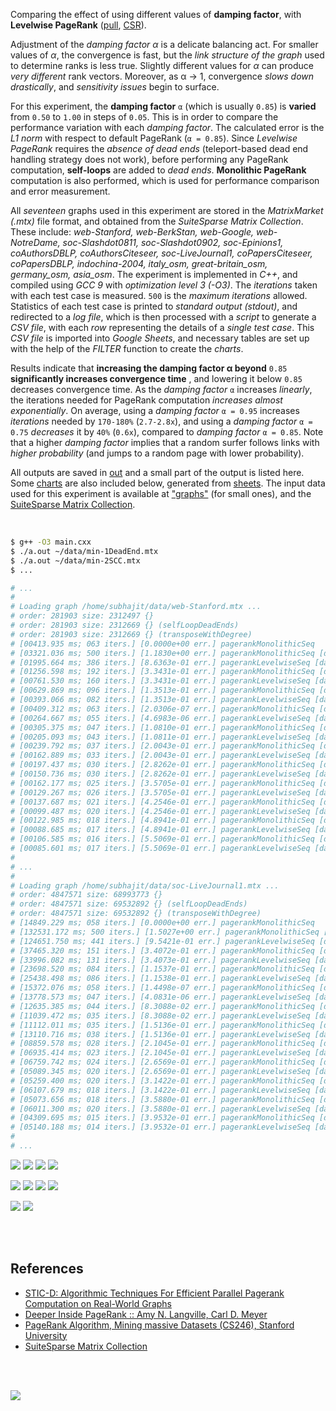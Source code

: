 Comparing the effect of using different values of **damping factor**,
with **Levelwise PageRank** ([pull], [CSR]).

Adjustment of the *damping factor α* is a delicate balancing act. For
smaller values of *α*, the convergence is fast, but the *link structure*
*of the graph* used to determine ranks is less true. Slightly different
values for *α* can produce *very different* rank vectors. Moreover, as
α → 1, convergence *slows down drastically*, and *sensitivity issues*
begin to surface.

For this experiment, the **damping factor** `α` (which is usually `0.85`)
is **varied** from `0.50` to `1.00` in steps of `0.05`. This is in order
to compare the performance variation with each *damping factor*. The
calculated error is the *L1 norm* with respect to default PageRank
(`α = 0.85`). Since *Levelwise PageRank* requires the *absence of dead ends*
(teleport-based dead end handling strategy does not work), before
performing any PageRank computation, **self-loops** are added to
*dead ends*. **Monolithic PageRank** computation is also performed, which
is used for performance comparison and error measurement.

All *seventeen* graphs used in this experiment are stored in the
*MatrixMarket (.mtx)* file format, and obtained from the *SuiteSparse*
*Matrix Collection*. These include: *web-Stanford, web-BerkStan,*
*web-Google, web-NotreDame, soc-Slashdot0811, soc-Slashdot0902,*
*soc-Epinions1, coAuthorsDBLP, coAuthorsCiteseer, soc-LiveJournal1,*
*coPapersCiteseer, coPapersDBLP, indochina-2004, italy_osm,*
*great-britain_osm, germany_osm, asia_osm*. The experiment is implemented
in *C++*, and compiled using *GCC 9* with *optimization level 3 (-O3)*.
The *iterations* taken with each test case is measured. `500` is the
*maximum iterations* allowed. Statistics of each test case is
printed to *standard output (stdout)*, and redirected to a *log file*,
which is then processed with a *script* to generate a *CSV file*, with
each *row* representing the details of a *single test case*. This
*CSV file* is imported into *Google Sheets*, and necessary tables are set
up with the help of the *FILTER* function to create the *charts*.

Results indicate that **increasing the damping factor α beyond** `0.85`
**significantly increases convergence time** , and lowering it below
`0.85` decreases convergence time. As the *damping factor* `α` increases
*linearly*, the iterations needed for PageRank computation *increases*
*almost exponentially*. On average, using a *damping factor* `α = 0.95`
increases *iterations* needed by `170-180%` (`2.7-2.8x`), and using a *damping*
*factor* `α = 0.75` *decreases* it by `40%` (`0.6x`), compared to
*damping factor* `α = 0.85`. Note that a higher *damping factor* implies
that a random surfer follows links with *higher probability* (and jumps
to a random page with lower probability).

All outputs are saved in [out](out/) and a small part of the output is listed
here. Some [charts] are also included below, generated from [sheets]. The input
data used for this experiment is available at ["graphs"] (for small ones), and
the [SuiteSparse Matrix Collection].

<br>

```bash
$ g++ -O3 main.cxx
$ ./a.out ~/data/min-1DeadEnd.mtx
$ ./a.out ~/data/min-2SCC.mtx
$ ...

# ...
#
# Loading graph /home/subhajit/data/web-Stanford.mtx ...
# order: 281903 size: 2312497 {}
# order: 281903 size: 2312669 {} (selfLoopDeadEnds)
# order: 281903 size: 2312669 {} (transposeWithDegree)
# [00413.935 ms; 063 iters.] [0.0000e+00 err.] pagerankMonolithicSeq
# [03321.036 ms; 500 iters.] [1.1830e+00 err.] pagerankMonolithicSeq [damping=1.00]
# [01995.664 ms; 386 iters.] [8.6363e-01 err.] pagerankLevelwiseSeq [damping=1.00]
# [01256.598 ms; 192 iters.] [3.3431e-01 err.] pagerankMonolithicSeq [damping=0.95]
# [00761.530 ms; 160 iters.] [3.3431e-01 err.] pagerankLevelwiseSeq [damping=0.95]
# [00629.869 ms; 096 iters.] [1.3513e-01 err.] pagerankMonolithicSeq [damping=0.90]
# [00393.066 ms; 082 iters.] [1.3513e-01 err.] pagerankLevelwiseSeq [damping=0.90]
# [00409.312 ms; 063 iters.] [2.0306e-07 err.] pagerankMonolithicSeq [damping=0.85]
# [00264.667 ms; 055 iters.] [4.6983e-06 err.] pagerankLevelwiseSeq [damping=0.85]
# [00305.375 ms; 047 iters.] [1.0810e-01 err.] pagerankMonolithicSeq [damping=0.80]
# [00205.093 ms; 043 iters.] [1.0811e-01 err.] pagerankLevelwiseSeq [damping=0.80]
# [00239.792 ms; 037 iters.] [2.0043e-01 err.] pagerankMonolithicSeq [damping=0.75]
# [00162.889 ms; 033 iters.] [2.0043e-01 err.] pagerankLevelwiseSeq [damping=0.75]
# [00197.437 ms; 030 iters.] [2.8262e-01 err.] pagerankMonolithicSeq [damping=0.70]
# [00150.736 ms; 030 iters.] [2.8262e-01 err.] pagerankLevelwiseSeq [damping=0.70]
# [00162.177 ms; 025 iters.] [3.5705e-01 err.] pagerankMonolithicSeq [damping=0.65]
# [00129.267 ms; 026 iters.] [3.5705e-01 err.] pagerankLevelwiseSeq [damping=0.65]
# [00137.687 ms; 021 iters.] [4.2546e-01 err.] pagerankMonolithicSeq [damping=0.60]
# [00099.487 ms; 020 iters.] [4.2546e-01 err.] pagerankLevelwiseSeq [damping=0.60]
# [00122.985 ms; 018 iters.] [4.8941e-01 err.] pagerankMonolithicSeq [damping=0.55]
# [00088.685 ms; 017 iters.] [4.8941e-01 err.] pagerankLevelwiseSeq [damping=0.55]
# [00106.585 ms; 016 iters.] [5.5069e-01 err.] pagerankMonolithicSeq [damping=0.50]
# [00085.601 ms; 017 iters.] [5.5069e-01 err.] pagerankLevelwiseSeq [damping=0.50]
#
# ...
#
# Loading graph /home/subhajit/data/soc-LiveJournal1.mtx ...
# order: 4847571 size: 68993773 {}
# order: 4847571 size: 69532892 {} (selfLoopDeadEnds)
# order: 4847571 size: 69532892 {} (transposeWithDegree)
# [14849.229 ms; 058 iters.] [0.0000e+00 err.] pagerankMonolithicSeq
# [132531.172 ms; 500 iters.] [1.5027e+00 err.] pagerankMonolithicSeq [damping=1.00]
# [124651.750 ms; 441 iters.] [9.5421e-01 err.] pagerankLevelwiseSeq [damping=1.00]
# [37465.320 ms; 151 iters.] [3.4072e-01 err.] pagerankMonolithicSeq [damping=0.95]
# [33996.082 ms; 131 iters.] [3.4073e-01 err.] pagerankLevelwiseSeq [damping=0.95]
# [23698.520 ms; 084 iters.] [1.1537e-01 err.] pagerankMonolithicSeq [damping=0.90]
# [25438.498 ms; 086 iters.] [1.1538e-01 err.] pagerankLevelwiseSeq [damping=0.90]
# [15372.076 ms; 058 iters.] [1.4498e-07 err.] pagerankMonolithicSeq [damping=0.85]
# [13778.573 ms; 047 iters.] [4.0831e-06 err.] pagerankLevelwiseSeq [damping=0.85]
# [12635.385 ms; 044 iters.] [8.3088e-02 err.] pagerankMonolithicSeq [damping=0.80]
# [11039.472 ms; 035 iters.] [8.3088e-02 err.] pagerankLevelwiseSeq [damping=0.80]
# [11112.011 ms; 035 iters.] [1.5136e-01 err.] pagerankMonolithicSeq [damping=0.75]
# [13110.716 ms; 038 iters.] [1.5136e-01 err.] pagerankLevelwiseSeq [damping=0.75]
# [08859.578 ms; 028 iters.] [2.1045e-01 err.] pagerankMonolithicSeq [damping=0.70]
# [06935.414 ms; 023 iters.] [2.1045e-01 err.] pagerankLevelwiseSeq [damping=0.70]
# [06759.742 ms; 024 iters.] [2.6569e-01 err.] pagerankMonolithicSeq [damping=0.65]
# [05089.345 ms; 020 iters.] [2.6569e-01 err.] pagerankLevelwiseSeq [damping=0.65]
# [05259.400 ms; 020 iters.] [3.1422e-01 err.] pagerankMonolithicSeq [damping=0.60]
# [06107.679 ms; 018 iters.] [3.1422e-01 err.] pagerankLevelwiseSeq [damping=0.60]
# [05073.656 ms; 018 iters.] [3.5880e-01 err.] pagerankMonolithicSeq [damping=0.55]
# [06011.300 ms; 020 iters.] [3.5880e-01 err.] pagerankLevelwiseSeq [damping=0.55]
# [04309.695 ms; 015 iters.] [3.9532e-01 err.] pagerankMonolithicSeq [damping=0.50]
# [05140.188 ms; 014 iters.] [3.9532e-01 err.] pagerankLevelwiseSeq [damping=0.50]
#
# ...
```

[![](https://i.imgur.com/1L1y4n0.png)][sheetp]
[![](https://i.imgur.com/4aYgSx1.png)][sheetp]
[![](https://i.imgur.com/QZu9piW.png)][sheetp]
[![](https://i.imgur.com/U8A7P1z.png)][sheetp]

[![](https://i.imgur.com/S8aSAzd.png)][sheetp]
[![](https://i.imgur.com/jp8GQ8b.png)][sheetp]
[![](https://i.imgur.com/CFilBqu.png)][sheetp]
[![](https://i.imgur.com/9wUi3iA.png)][sheetp]

[![](https://i.imgur.com/7KhAr9U.gif)][sheetp]
[![](https://i.imgur.com/THykHUN.gif)][sheetp]

<br>
<br>


## References

- [STIC-D: Algorithmic Techniques For Efficient Parallel Pagerank Computation on Real-World Graphs](https://www.slideshare.net/SubhajitSahu/sticd-algorithmic-techniques-for-efficient-parallel-pagerank-computation-on-realworld-graphs)
- [Deeper Inside PageRank :: Amy N. Langville, Carl D. Meyer](https://www.slideshare.net/SubhajitSahu/deeper-inside-pagerank-notes)
- [PageRank Algorithm, Mining massive Datasets (CS246), Stanford University](https://www.youtube.com/watch?v=ke9g8hB0MEo)
- [SuiteSparse Matrix Collection]

<br>
<br>

[![](https://i.imgur.com/CxwDsTm.jpg)](https://www.youtube.com/watch?v=jcqkqJnTydU)

[SuiteSparse Matrix Collection]: https://suitesparse-collection-website.herokuapp.com
["graphs"]: https://github.com/puzzlef/graphs
[pull]: https://github.com/puzzlef/pagerank-push-vs-pull
[CSR]: https://github.com/puzzlef/pagerank-class-vs-csr
[charts]: https://photos.app.goo.gl/crWMPqmbV6JTHVGR7
[sheets]: https://docs.google.com/spreadsheets/d/1PqGsHP9Tz3yIu__Pepxh1ZWeVy-dqEz_3_LSdUobIYk/edit?usp=sharing
[sheetp]: https://docs.google.com/spreadsheets/d/e/2PACX-1vSBRQZbwZnLYp5rYaTGYaV3rOhEwBty8m0DhdSryT0yhe7o6T3LeHYApUJZL-R5WYcvdiPd0MuuS-Ai/pubhtml
